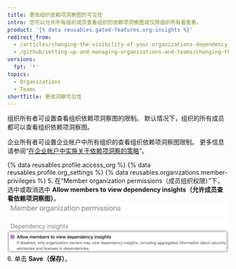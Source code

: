 ```yaml
---
title: 更改组织依赖项洞察图的可见性
intro: 您可以允许所有组织成员查看组织的依赖项洞察图或仅限组织所有者查看。
product: '{% data reusables.gated-features.org-insights %}'
redirect_from:
  - /articles/changing-the-visibility-of-your-organizations-dependency-insights
  - /github/setting-up-and-managing-organizations-and-teams/changing-the-visibility-of-your-organizations-dependency-insights
versions:
  fpt: '*'
topics:
  - Organizations
  - Teams
shortTitle: 更改洞察可见性
---
```


组织所有者可设置查看组织依赖项洞察图的限制。 默认情况下，组织的所有成员都可以查看组织依赖项洞察图。

企业所有者可设置企业帐户中所有组织的查看组织依赖项洞察图限制。 更多信息请参阅“[在企业帐户中实施关于依赖项洞察的策略](/articles/enforcing-a-policy-on-dependency-insights-in-your-enterprise-account)”。

{% data reusables.profile.access_org %}
{% data reusables.profile.org_settings %}
{% data reusables.organizations.member-privileges %}
5. 在“Member organization permissions（成员组织权限）”下，选中或取消选中 **Allow members to view dependency insights（允许成员查看依赖项洞察图）**。 ![允许成员查看洞察图的复选框](/assets/images/help/organizations/allow-members-to-view-insights.png)
6. 单击 **Save（保存）**。
